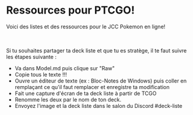 # Ressources pour PTCGO!

Voici des listes et des ressources pour le JCC Pokemon en ligne!

<br><br>
Si tu souhaites partager ta deck liste et que tu es stratège, il te faut suivre les étapes suivante :


* Va dans Model.md puis clique sur "Raw"
* Copie tous le texte !!!
* Ouvre un éditeur de texte (ex : Bloc-Notes de Windows) puis coller en remplaçant ce qu'il faut remplacer et enregistre ta modification
* Fait une capture d'écran de ta deck liste à partir de TCGO
* Renomme les deux par le nom de ton deck.
* Envoyez l'image et la deck liste dans le salon du Discord #deck-liste
